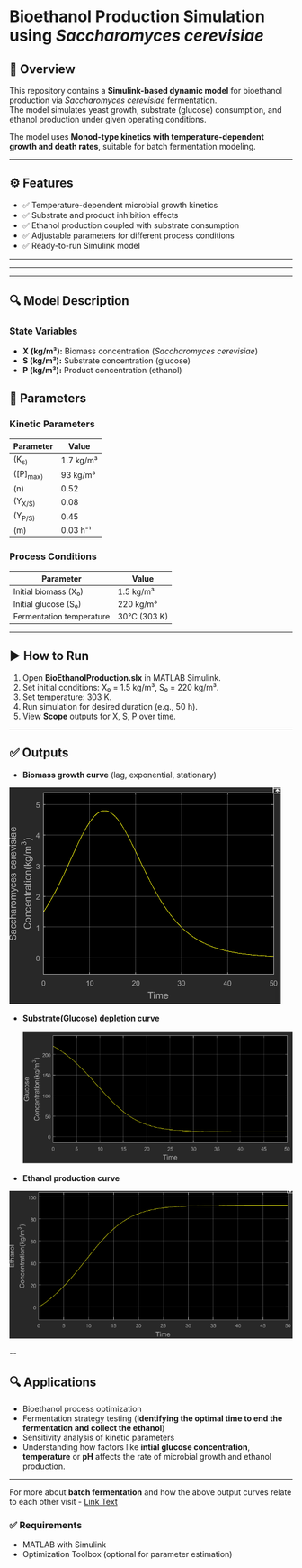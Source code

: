 
# Bioethanol Production Simulation using *Saccharomyces cerevisiae*

## 📌 Overview
This repository contains a **Simulink-based dynamic model** for bioethanol production via *Saccharomyces cerevisiae* fermentation.  
The model simulates yeast growth, substrate (glucose) consumption, and ethanol production under given operating conditions.

The model uses **Monod-type kinetics with temperature-dependent growth and death rates**, suitable for batch fermentation modeling.

---

## ⚙️ Features
- ✅ Temperature-dependent microbial growth kinetics  
- ✅ Substrate and product inhibition effects  
- ✅ Ethanol production coupled with substrate consumption  
- ✅ Adjustable parameters for different process conditions  
- ✅ Ready-to-run Simulink model  

---


---

---

## 🔍 Model Description

### **State Variables**
- **X (kg/m³):** Biomass concentration (*Saccharomyces cerevisiae*)
- **S (kg/m³):** Substrate concentration (glucose)  
- **P (kg/m³):** Product concentration (ethanol)  



## 📌 Parameters

### **Kinetic Parameters**
| Parameter       | Value         |
|-----------------|-------------|
| \(K<sub>s\)        | 1.7 kg/m³   |
| \([P]<sub>max\)  | 93 kg/m³    |
| \(n\)          | 0.52        |
| \(Y<sub>X/S\)    | 0.08        |
| \(Y<sub>P/S\)    | 0.45        |
| \(m\)          | 0.03 h⁻¹   |

### **Process Conditions**
| Parameter                      | Value          |
|--------------------------------|--------------|
| Initial biomass (X₀)          | 1.5 kg/m³   |
| Initial glucose (S₀)          | 220 kg/m³   |
| Fermentation temperature       | 30°C (303 K)|

---

## ▶️ How to Run
1. Open **BioEthanolProduction.slx** in MATLAB Simulink.
2. Set initial conditions: X₀ = 1.5 kg/m³, S₀ = 220 kg/m³.
3. Set temperature: 303 K.
4. Run simulation for desired duration (e.g., 50 h).
5. View **Scope** outputs for X, S, P over time.

---

## ✅ Outputs
- **Biomass growth curve** (lag, exponential, stationary)

 ![Growth concentration](Outputs/S.cerevisiae_concentration.png)
- **Substrate(Glucose) depletion curve**

  ![Glucose_depletion](Outputs/Glucose_concentration.png)
- **Ethanol production curve**

![Ethanol Production](Outputs/Ethanol_Production.png)

--

## 🔍 Applications
- Bioethanol process optimization  
- Fermentation strategy testing (**Identifying the optimal time to end the fermentation and collect the ethanol**) 
- Sensitivity analysis of kinetic parameters  
- Understanding how factors like **intial glucose concentration**, **temperature**  or **pH** affects the rate of microbial growth and ethanol production.
---
For more about **batch fermentation** and how the above output curves relate to each other visit -
[Link Text](https://doi.org/10.1016/j.biortech.2003.09.009)
### ✅ Requirements
- MATLAB with Simulink  
- Optimization Toolbox (optional for parameter estimation)  




